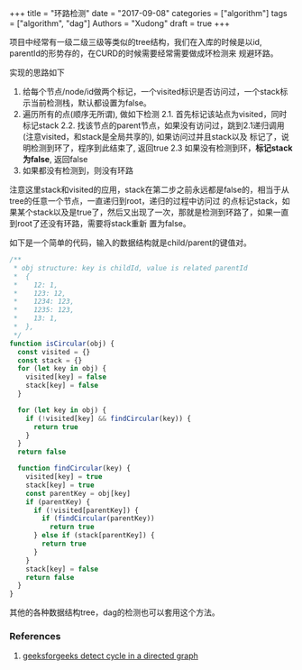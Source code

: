 +++
title = "环路检测"
date = "2017-09-08"
categories = ["algorithm"]
tags = ["algorithm", "dag"]
Authors = "Xudong"
draft = true
+++


项目中经常有一级二级三级等类似的tree结构，我们在入库的时候是以id, parentId的形势存的，在CURD的时候需要经常需要做成环检测来
规避环路。

实现的思路如下
1. 给每个节点/node/id做两个标记，一个visited标识是否访问过，一个stack标示当前检测栈，默认都设置为false。
2. 遍历所有的点(顺序无所谓), 做如下检测
        2.1. 首先标记该站点为visited，同时标记stack
        2.2. 找该节点的parent节点，如果没有访问过，跳到2.1递归调用(注意visited，和stack是全局共享的), 如果访问过并且stack以及
        标记了，说明检测到环了，程序到此结束了, 返回true
        2.3 如果没有检测到环，**标记stack为false**, 返回false
3. 如果都没有检测到，则没有环路

<!--more-->

注意这里stack和visited的应用，stack在第二步之前永远都是false的，相当于从tree的任意一个节点，一直递归到root，递归的过程中访问过
的点标记stack，如果某个stack以及是true了，然后又出现了一次，那就是检测到环路了，如果一直到root了还没有环路，需要将stack重新
置为false。

如下是一个简单的代码，输入的数据结构就是child/parent的键值对。

``` javascript
/**
 * obj structure: key is childId, value is related parentId
 *  {
 *    12: 1,
 *    123: 12,
 *    1234: 123,
 *    1235: 123,
 *    13: 1,
 *  },
 */
function isCircular(obj) {
  const visited = {}
  const stack = {}
  for (let key in obj) {
    visited[key] = false
    stack[key] = false
  }

  for (let key in obj) {
    if (!visited[key] && findCircular(key)) {
      return true
    }
  }
  return false

  function findCircular(key) {
    visited[key] = true
    stack[key] = true
    const parentKey = obj[key]
    if (parentKey) {
      if (!visited[parentKey]) {
        if (findCircular(parentKey))
          return true
      } else if (stack[parentKey]) {
        return true
      }
    }
    stack[key] = false
    return false
  }
}
```

其他的各种数据结构tree，dag的检测也可以套用这个方法。


### References
1. [geeksforgeeks detect cycle in a directed graph](http://www.geeksforgeeks.org/detect-cycle-in-a-graph/)
